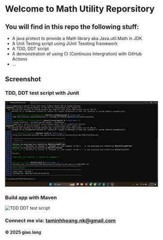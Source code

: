 # Welcome to Math Utility Reporsitory

## You will find in this repo the following stuff:
* A java protect to provide a Math library aka Java.util.Math in JDK
* A Unit Testing script using JUnit Tessting framework
* A TDD, DDT script
* A demonstration of using CI (Continuos Intergration) with GitHub Actions
* ...

## Screenshot
### TDD, DDT test script with Junit 
![TDD DDT test script](https://github.com/TaHoang715/mathutil/blob/main/screenshots/Maven%20Builder.png)

### Build app with Maven
![TDD DDT test script](https://github.com/TaHoang715/mathutil/blob/main/screenshots/TDD_DDT%20with%20Junit.png.png)


### Connect me via: taminhhoang.nk@gmail.com

#### &#169; 2025 giao.lang 